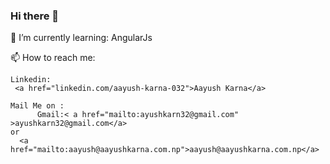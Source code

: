 ### Hi there 👋

🌱 I’m currently learning:
    AngularJs
    
📫 How to reach me:
    
    Linkedin:
     <a href="linkedin.com/aayush-karna-032">Aayush Karna</a>
    
    Mail Me on :
          Gmail:< a href="mailto:ayushkarn32@gmail.com" >ayushkarn32@gmail.com</a>
    or
      <a href="mailto:aayush@aayushkarna.com.np">aayush@aayushkarna.com.np</a>
<!--
**ayushkarn32/ayushkarn32** is a ✨ _special_ ✨ repository because its `README.md` (this file) appears on your GitHub profile.

Here are some ideas to get you started:

-  ...
-  ...
- 👯 I’m looking to collaborate on ...
- 🤔 I’m looking for help with ...
- 💬 Ask me about ...
- ...
- 😄 Pronouns: ...
- ⚡ Fun fact: ...
-->
